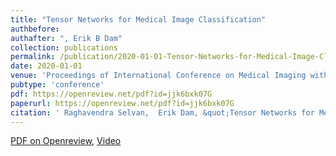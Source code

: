 ```yaml
---
title: "Tensor Networks for Medical Image Classification"
authbefore:
authafter: ", Erik B Dam"
collection: publications
permalink: /publication/2020-01-01-Tensor-Networks-for-Medical-Image-Classification
date: 2020-01-01
venue: 'Proceedings of International Conference on Medical Imaging with Deep Learning (MIDL). Winner of Runner-up Best Paper Award.'
pubtype: 'conference'
pdf: https://openreview.net/pdf?id=jjk6bxk07G
paperurl: https://openreview.net/pdf?id=jjk6bxk07G
citation: ' Raghavendra Selvan,  Erik Dam, &quot;Tensor Networks for Medical Image Classification.&quot; In the proceedings of International Conference on Medical Imaging with Deep Learning (MIDL), 2020.'
---
```

[PDF on Openreview](https://openreview.net/pdf?id=jjk6bxk07G), [Video](https://www.youtube.com/watch?v=CpBJVULSGiY&)
